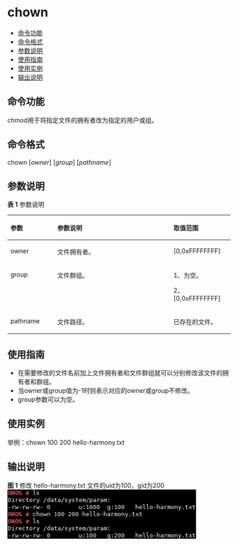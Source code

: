 # chown<a name="ZH-CN_TOPIC_0000001179965847"></a>

-   [命令功能](#section247414691513)
-   [命令格式](#section14773151018159)
-   [参数说明](#section598731391517)
-   [使用指南](#section16524152071510)
-   [使用实例](#section17901152561510)
-   [输出说明](#section15513163115816)

## 命令功能<a name="section247414691513"></a>

chmod用于将指定文件的拥有者改为指定的用户或组。

## 命令格式<a name="section14773151018159"></a>

chown \[_owner_\] \[_group_\] \[_pathname_\]

## 参数说明<a name="section598731391517"></a>

**表 1**  参数说明

<a name="table1049mcpsimp"></a>
<table><thead align="left"><tr id="row1055mcpsimp"><th class="cellrowborder" valign="top" width="21%" id="mcps1.2.4.1.1"><p id="p1057mcpsimp"><a name="p1057mcpsimp"></a><a name="p1057mcpsimp"></a>参数</p>
</th>
<th class="cellrowborder" valign="top" width="52%" id="mcps1.2.4.1.2"><p id="p1059mcpsimp"><a name="p1059mcpsimp"></a><a name="p1059mcpsimp"></a>参数说明</p>
</th>
<th class="cellrowborder" valign="top" width="27%" id="mcps1.2.4.1.3"><p id="p1061mcpsimp"><a name="p1061mcpsimp"></a><a name="p1061mcpsimp"></a>取值范围</p>
</th>
</tr>
</thead>
<tbody><tr id="row1062mcpsimp"><td class="cellrowborder" valign="top" width="21%" headers="mcps1.2.4.1.1 "><p id="p1064mcpsimp"><a name="p1064mcpsimp"></a><a name="p1064mcpsimp"></a>owner</p>
</td>
<td class="cellrowborder" valign="top" width="52%" headers="mcps1.2.4.1.2 "><p id="p13519122819294"><a name="p13519122819294"></a><a name="p13519122819294"></a>文件拥有者。</p>
</td>
<td class="cellrowborder" valign="top" width="27%" headers="mcps1.2.4.1.3 "><p id="p182181026104214"><a name="p182181026104214"></a><a name="p182181026104214"></a>[0,0xFFFFFFFF]</p>
</td>
</tr>
<tr id="row172161126124218"><td class="cellrowborder" valign="top" width="21%" headers="mcps1.2.4.1.1 "><p id="p68901524203516"><a name="p68901524203516"></a><a name="p68901524203516"></a>group</p>
</td>
<td class="cellrowborder" valign="top" width="52%" headers="mcps1.2.4.1.2 "><p id="p1066mcpsimp"><a name="p1066mcpsimp"></a><a name="p1066mcpsimp"></a>文件群组。</p>
</td>
<td class="cellrowborder" valign="top" width="27%" headers="mcps1.2.4.1.3 "><p id="p81831811183618"><a name="p81831811183618"></a><a name="p81831811183618"></a>1、为空。</p>
<p id="p1068mcpsimp"><a name="p1068mcpsimp"></a><a name="p1068mcpsimp"></a>2、[0,0xFFFFFFFF]</p>
</td>
</tr>
<tr id="row10616101153510"><td class="cellrowborder" valign="top" width="21%" headers="mcps1.2.4.1.1 "><p id="p12217026154215"><a name="p12217026154215"></a><a name="p12217026154215"></a>pathname</p>
</td>
<td class="cellrowborder" valign="top" width="52%" headers="mcps1.2.4.1.2 "><p id="p4218826194210"><a name="p4218826194210"></a><a name="p4218826194210"></a>文件路径。</p>
</td>
<td class="cellrowborder" valign="top" width="27%" headers="mcps1.2.4.1.3 "><p id="p13872195215290"><a name="p13872195215290"></a><a name="p13872195215290"></a>已存在的文件。</p>
</td>
</tr>
</tbody>
</table>

## 使用指南<a name="section16524152071510"></a>

-   在需要修改的文件名前加上文件拥有者和文件群组就可以分别修改该文件的拥有者和群组。
-   当owner或group值为-1时则表示对应的owner或group不修改。
-   group参数可以为空。

## 使用实例<a name="section17901152561510"></a>

举例：chown 100 200 hello-harmony.txt

## 输出说明<a name="section15513163115816"></a>

**图 1**  修改 hello-harmony.txt 文件的uid为100，gid为200<a name="fig518593394920"></a>  
![](figure/修改-hello-harmony-txt-文件的uid为100-gid为200.png "修改-hello-harmony-txt-文件的uid为100-gid为200")

